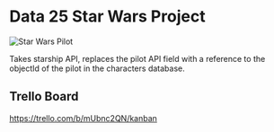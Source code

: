 # Data 25 Star Wars Project

![Star Wars Pilot](https://starwarsblog.starwars.com/wp-content/uploads/2019/08/nien-nunb.jpg)

Takes starship API, replaces the pilot API field with a reference to the objectId of the pilot in the characters database.

## Trello Board

https://trello.com/b/mUbnc2QN/kanban